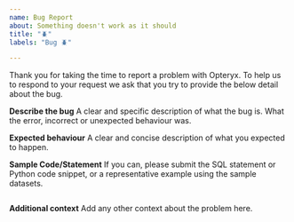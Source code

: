 ```yaml
---
name: Bug Report
about: Something doesn't work as it should
title: "🪲"
labels: "Bug 🪲"

---
```


Thank you for taking the time to report a problem with Opteryx. To help us to respond to your request we ask that you try to provide the below detail about the bug.

**Describe the bug**  A clear and specific description of what the bug is. What the error, incorrect or unexpected behaviour was.


**Expected behaviour**
A clear and concise description of what you expected to happen.


**Sample Code/Statement**
If you can, please submit the SQL statement or Python code snippet, or a representative example using the sample datasets.
~~~sql

~~~


**Additional context**
Add any other context about the problem here.
